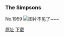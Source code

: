 ### The Simpsons
No.1959
![图片不见了~~~](https://imgs.xkcd.com/comics/the_simpsons.png)

[原址](https://xkcd.com//1959) [下载](https://imgs.xkcd.com/comics/the_simpsons.png)

